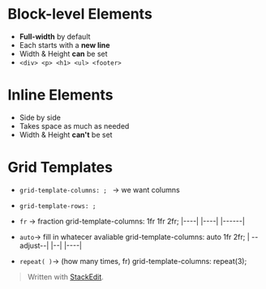 # Block-level Elements

* **Full-width** by default
* Each starts with a **new line**
* Width & Height **can** be set
*  ```<div> <p> <h1> <ul> <footer>```


# Inline Elements
* Side by side
* Takes space as much as needed
* Width & Height **can't** be set

# Grid Templates
* ``grid-template-columns: ; `` → we want columns
* ``grid-template-rows: ;``

* ``fr`` → fraction
	grid-template-columns: 1fr 1fr 2fr;
	|----| |----| |------|
	
* ``auto``→ fill in whatecer avaliable
	grid-template-columns: auto 1fr 2fr;
	| --adjust--| |--| |----|

* ``repeat( )``→ (how many times, fr)
grid-template-columns: repeat(3);
	

> Written with [StackEdit](https://stackedit.io/).
<!--stackedit_data:
eyJoaXN0b3J5IjpbLTM5ODcyOTA3MiwtNDM2NTQyNjg0LC0xMT
kwMjAxNzYwLC05MzUxNjczMDIsLTEwMzYwOTE5NzAsLTMwNzQ5
ODM0NV19
-->